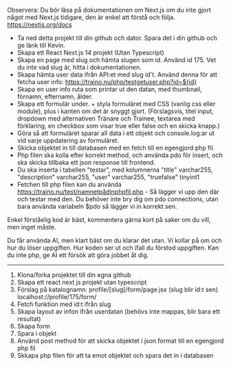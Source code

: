 Observera: Du bör läsa på dokumentationen om Next.js
om du inte gjort något med Next.js tidigare, den är enkel att förstå och följa.
https://nextjs.org/docs

-   Ta ned detta projekt till din github och dator. Spara det i din github och ge länk till Kevin.
-   Skapa ett React Next.js 14 projekt (Utan Typescript)
-   Skapa en page med slug och hämta slugen som id. Använd id 175. Vet du inte vad slug är, hitta i dokumentationen.
-   Skapa hämta user data ifrån API:et med slug id't. Använd denna för att fetcha user info: https://traino.nu/php/testgetuser.php?id=${id}
-   Skapa en user info ruta som printar ut den datan, med thumbnail, förnamn, efternamn, ålder.
-   Skapa ett formulär under. + styla formuläret med CSS (vanlig css eller module), plus i kanten om det är snyggt gjort. (Förslagsvis, titel input, dropdown med alternativen Tränare och Trainee, textarea med förklaring, en checkbox som visar true eller false och en skicka knapp.)
-   Göra så att formuläret sparar all data i ett objekt och console.log:ar ut vid varje uppdatering av formuläret.
-   Skicka objektet in till databasen med en fetch till en egengjord php fil.
-   Php filen ska kolla efter korrekt method, och använda pdo för insert, och ska skicka tillbaka ett json response till frontend.
-   Du ska inserta i tabellen "testar", med kolumnerna "title" varchar255, "description" varchar255, "user" varchar255, "truefalse" tinyint1
-   Fetchen till php filen kan du använda https://traino.nu/test/namnetpådinphpfil.php - Så lägger vi upp den där och testar med den. Du behöver inte bry dig om pdo connections, utan bara använda variabeln $pdo så lägger vi in korrekt sen.

Enkel förståelig kod är bäst, kommentera gärna kort på saker om du vill, men inget måste.

Du får använda AI, men klart bäst om du klarar det utan. Vi kollar på om och hur du löser uppgiften. Hur koden ser ut och ifall du förstod uppgiften. Kan du inte php, ge AI ett försök att göra jobbet åt dig.

---

1. Klona/forka projektet till din egna github
2. Skapa ett react next js projekt utan typescript
3. Förslag på katalognamn: profile/[slug]/form/page.jsx (slug blir id:t sen) localhost://profile/175/form/
4. Fetch funktion med id:t ifrån slug
5. Skapa layout av infon ifrån userdatan (behövs inte mappas, blir bara ett resultat)
6. Skapa form
7. Spara i objekt
8. Använd post method för att skicka objektet i json format till en egengjord php fil
9. Skkapa php filen för att ta emot objektet och spara det in i databasen
